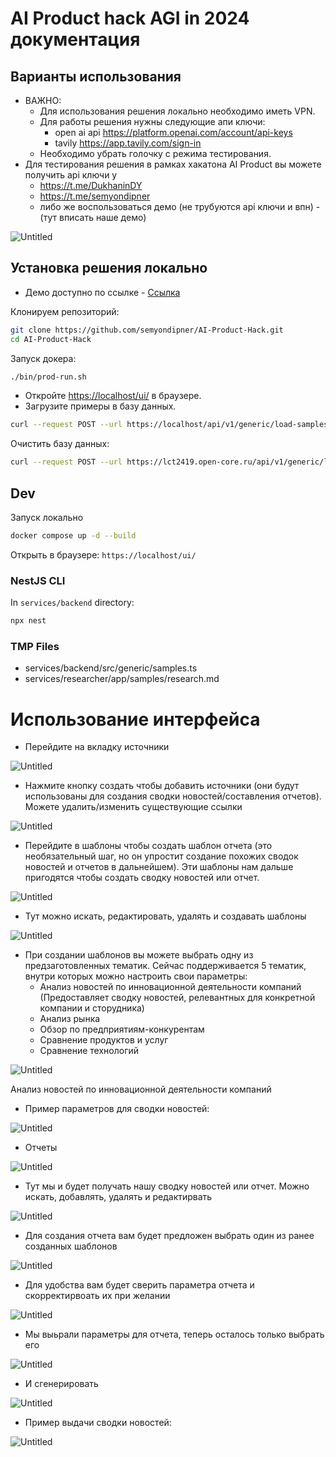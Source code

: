 # AI Product hack AGI in 2024 документация

## Варианты использования

- ВАЖНО:
    - Для использования решения локально необходимо иметь VPN.
    - Для работы решения нужны следующие апи ключи:
        - open ai api https://platform.openai.com/account/api-keys
        - tavily https://app.tavily.com/sign-in
    - Необходимо убрать голочку с режима тестирования.
- Для тестирования решения в рамках хакатона AI Product вы можете получить api ключи у
    - https://t.me/DukhaninDY
    - https://t.me/semyondipner
    - либо же воспользоваться демо (не трубуются api ключи и впн) - (тут вписать наше демо)

![Untitled](./MDImages/IMG_0.png)

## Установка решения локально

- Демо доступно по ссылке - [Ссылка](https://158.160.165.233/ui/emails)

Клонируем репозиторий:

```bash
git clone https://github.com/semyondipner/AI-Product-Hack.git
cd AI-Product-Hack
```

Запуск докера:

```bash
./bin/prod-run.sh
```
- Откройте [https://localhost/ui/](https://localhost/ui/report/7) в браузере.
- Загрузите примеры в базу данных.

```bash
curl --request POST --url https://localhost/api/v1/generic/load-samples -k
```

Очистить базу данных:
```bash
curl --request POST --url https://lct2419.open-core.ru/api/v1/generic/load-samples -k
```

## Dev

Запуск локально

```bash
docker compose up -d --build
```

Открыть в браузере: `https://localhost/ui/`

### NestJS CLI

In `services/backend` directory:

```bash
npx nest
```

### TMP Files
- services/backend/src/generic/samples.ts
- services/researcher/app/samples/research.md

# Использование интерфейса 

- Перейдите на вкладку источники

![Untitled](./MDImages/IMG_1.png)

- Нажмите кнопку создать чтобы добавить источники (они будут использованы для создания сводки новостей/составления отчетов). Можете удалить/изменить существующие ссылки

![Untitled](./MDImages/IMG_2.png)

- Перейдите в шаблоны чтобы создать шаблон отчета (это необязательный шаг, но он упростит создание похожих сводок новостей и отчетов в дальнейшем). Эти шаблоны нам дальше пригодятся чтобы создать сводку новостей или отчет.

![Untitled](./MDImages/IMG_3.png)

- Тут можно искать, редактировать, удалять и создавать шаблоны

![Untitled](./MDImages/IMG_4.png)

- При создании шаблонов вы можете выбрать одну из предзаготовленных тематик. Сейчас поддерживается 5 тематик, внутри которых можно настроить свои параметры:
    - Анализ новостей по инновационной деятельности компаний (Предоставляет сводку новостей, релевантных для конкретной компании и сторудника)
    - Анализ рынка
    - Обзор по предприятиям-конкурентам
    - Сравнение продуктов и услуг
    - Сравнение технологий

![Untitled](./MDImages/IMG_5.png)

Анализ новостей по инновационной деятельности компаний

- Пример параметров для сводки новостей:

![Untitled](./MDImages/IMG_6.png)

- Отчеты

![Untitled](./MDImages/IMG_7.png)

- Тут мы и будет получать нашу сводку новостей или отчет. Можно искать, добавлять, удалять и редактирвать

![Untitled](./MDImages/IMG_8.png)

- Для создания отчета вам будет предложен выбрать один из ранее созданных шаблонов

![Untitled](./MDImages/IMG_9.png)

- Для удобства вам будет сверить параметра отчета и скорректирвоать их при желании

![Untitled](./MDImages/IMG_10.png)

- Мы выьрали параметры для отчета, теперь осталось только выбрать его

![Untitled](./MDImages/IMG_11.png)

- И сгенерировать

![Untitled](./MDImages/IMG_12.png)

- Пример выдачи сводки новостей:

![Untitled](./MDImages/IMG_13.png)
